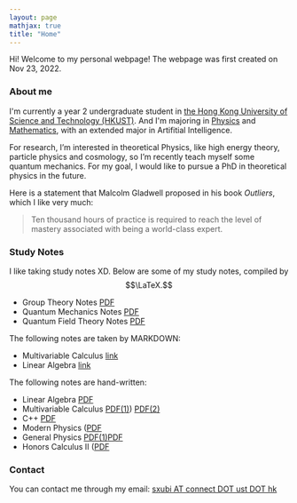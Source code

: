 ```yaml
---
layout: page
mathjax: true
title: "Home"
---
```


Hi! Welcome to my personal webpage! The webpage was first created on Nov 23, 2022.

### About me
I'm currently a year 2 undergraduate student in [the Hong Kong University of Science and Technology (HKUST)](https://hkust.edu.hk). And I'm majoring in [Physics](https://physics.ust.hk/) and [Mathematics](https://www.math.hkust.edu.hk/), with an extended major in Artifitial Intelligence.

For research, I’m interested in theoretical Physics, like high energy theory, particle physics and cosmology, so I’m recently teach myself some quantum mechanics. For my goal, I would like to pursue a PhD in theoretical physics in the future.

Here is a statement that Malcolm Gladwell proposed in his book *Outliers*, which I like very much:
> Ten thousand hours of practice is required to reach the level of mastery associated with being a world-class expert.

### Study Notes
I like taking study notes XD. Below are some of my study notes, compiled by $$\LaTeX.$$
* Group Theory Notes [PDF](https://sxubi.github.io/Group_Theory_in_Physics.pdf)
* Quantum Mechanics Notes [PDF](https://sxubi.github.io/Quantum_Mechanics_Notes.pdf)
* Quantum Field Theory Notes [PDF](https://sxubi.github.io/Quantum_Mechanics_Notes.pdf)

The following notes are taken by MARKDOWN:
* Multivariable Calculus [link](https://sxubi.github.io/Multivariable_calculus/)
* Linear Algebra [link](https://sxubi.github.io/Linear_Algebra/)


The following notes are hand-written:
* Linear Algebra [PDF](https://sxubi.github.io/Group_Theory_in_Physics.pdf)
* Multivariable Calculus [PDF(1)](https://sxubi.github.io/Group_Theory_in_Physics.pdf)) [PDF(2)](https://sxubi.github.io/Group_Theory_in_Physics.pdf)
* C++ [PDF](https://sxubi.github.io/Group_Theory_in_Physics.pdf)
* Modern Physics ([PDF](https://sxubi.github.io/Group_Theory_in_Physics.pdf)
* General Physics [PDF(1)](https://sxubi.github.io/Group_Theory_in_Physics.pdf)[PDF](https://sxubi.github.io/Group_Theory_in_Physics.pdf)
* Honors Calculus II ([PDF](https://sxubi.github.io/Group_Theory_in_Physics.pdf)
  

### Contact
You can contact me through my email: <u>sxubi AT connect DOT ust DOT hk</u>

